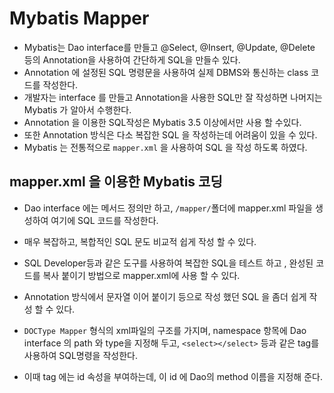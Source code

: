 # Mybatis Mapper
- Mybatis는 Dao interface를 만들고 @Select, @Insert, @Update, @Delete 등의 Annotation을 사용하여 간단하게 SQL을 만들수 있다.
- Annotation  에 설정된 SQL 명령문을 사용하여 실제 DBMS와 통신하는 class 코드를 작성한다.
- 개발자는 interface 를 만들고 Annotation을 사용한 SQL만 잘 작성하면 나머지는 Mybatis 가 알아서 수행한다.
- Annotation 을 이용한 SQL작성은 Mybatis 3.5 이상에서만 사용 할 수있다.
- 또한 Annotation 방식은 다소 복잡한 SQL 을 작성하는데 어려움이 있을 수 있다.
- Mybatis 는 전통적으로 `mapper.xml` 을 사용하여 SQL 을 작성 하도록 하였다.

## mapper.xml 을 이용한 Mybatis 코딩
- Dao interface 에는 메서드 정의만 하고, `/mapper/`폴더에 mapper.xml 파일을 생성하여
여기에 SQL 코드를 작성한다.
- 매우 복잡하고, 복합적인 SQL 문도 비교적 쉽게 작성 할 수 있다.
- SQL Developer등과 같은 도구를 사용하여 복잡한 SQL을 테스트 하고 , 완성된 코드를 복사 붙이기 방법으로 mapper.xml에 사용 할 수 있다.
- Annotation 방식에서 문자열 이어 붙이기 등으로 작성 했던 SQL 을 좀더 쉽게 작성 할 수 있다.

- `DOCType Mapper` 형식의 xml파일의 구조를 가지며, namespace 항목에 Dao interface 의 path 와 type을 지정해 두고, `<select></select>` 등과 같은 tag를 사용하여 SQL명령을 작성한다.
- 이때 tag 에는 id 속성을 부여하는데, 이 id 에 Dao의 method 이름을 지정해 준다. 
